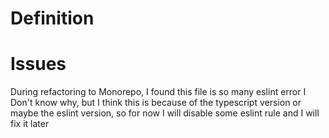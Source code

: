 # Definition

# Issues
During refactoring to Monorepo, I found this file is so many eslint error
I Don't know why, but I think this is because of the typescript version
or maybe the eslint version, so for now I will disable some eslint rule
and I will fix it later
